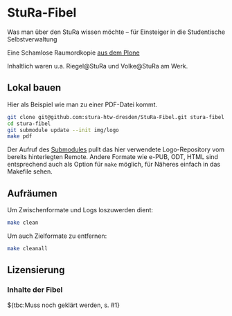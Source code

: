 # StuRa-Fibel

Was man über den StuRa wissen möchte – für Einsteiger in die Studentische Selbstverwaltung

Eine Schamlose Raumordkopie [aus dem Plone](http://www.stura.htw-dresden.de/stura/ref/qm/stu-ve/fibel/die-fibel-als-text) 

Inhaltlich waren u.a. Riegel@StuRa und Volke@StuRa am Werk.

## Lokal bauen

Hier als Beispiel wie man zu einer PDF-Datei kommt.

```bash
git clone git@github.com:stura-htw-dresden/StuRa-Fibel.git stura-fibel
cd stura-fibel
git submodule update --init img/logo
make pdf
```

Der Aufruf des [Submodules](https://chrisjean.com/git-submodules-adding-using-removing-and-updating/ "Introduction to git with submodule") pullt das hier verwendete Logo-Repository vom bereits hinterlegten Remote.
Andere Formate wie e-PUB, ODT, HTML sind entsprechend auch als Option für `make` möglich, für Näheres einfach in das Makefile sehen.

## Aufräumen

Um Zwischenformate und Logs loszuwerden dient:

```bash
make clean
```

Um auch Zielformate zu entfernen:

```bash
make cleanall
```

## Lizensierung

### Inhalte der Fibel

${tbc:Muss noch geklärt werden, s. #1}

